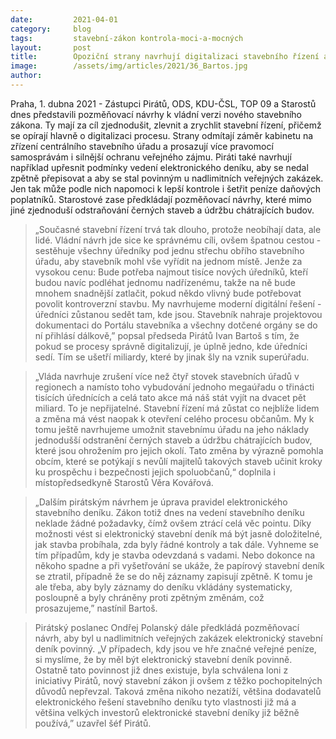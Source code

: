 ```yaml
---
date:         2021-04-01
category:     blog
tags:         stavební-zákon kontrola-moci-a-mocných
layout:       post
title:        Opoziční strany navrhují digitalizaci stavebního řízení a jeho zjednodušení pro občany. Piráti a Starostové prosazují i lepší dohled nad veřejnými zakázkami či snazší odstraňování černých staveb"
image:        /assets/img/articles/2021/36_Bartos.jpg
author:       
---
```




Praha, 1. dubna 2021 - Zástupci Pirátů, ODS, KDU-ČSL, TOP 09 a Starostů dnes představili pozměňovací návrhy k vládní verzi nového stavebního zákona. Ty mají za cíl zjednodušit, zlevnit a zrychlit stavební řízení, přičemž se opírají hlavně o digitalizaci procesu. Strany odmítají záměr kabinetu na zřízení centrálního stavebního úřadu a prosazují více pravomocí samosprávám i silnější ochranu veřejného zájmu. Piráti také navrhují například upřesnit podmínky vedení elektronického deníku, aby se nedal zpětně přepisovat a aby se stal povinným u nadlimitních veřejných zakázek. Jen tak může podle nich napomoci k lepší kontrole i šetřit peníze daňových poplatníků. Starostové zase předkládají pozměňovací návrhy, které mimo jiné zjednoduší odstraňování černých staveb a údržbu chátrajících budov. 

> „Současné stavební řízení trvá tak dlouho, protože neobíhají data, ale lidé. Vládní návrh jde sice ke správnému cíli, ovšem špatnou cestou - sestěhuje všechny úředníky pod jednu střechu obřího stavebního úřadu, aby stavebník mohl vše vyřídit na jednom místě. Jenže za vysokou cenu: Bude potřeba najmout tisíce nových úředníků, kteří  budou navíc podléhat jednomu nadřízenému, takže na ně bude mnohem snadnější zatlačit, pokud někdo vlivný bude potřebovat povolit kontroverzní stavbu. My navrhujeme moderní digitální řešení - úředníci zůstanou sedět tam, kde jsou. Stavebník nahraje projektovou dokumentaci do Portálu stavebníka a všechny dotčené orgány se do ní přihlásí dálkově,” popsal předseda Pirátů Ivan Bartoš s tím, že pokud se procesy správně digitalizují, je úplně jedno, kde úředníci sedí. Tím se ušetří miliardy, které by jinak šly na vznik superúřadu. 

> „Vláda navrhuje zrušení více než čtyř stovek stavebních úřadů v regionech a namísto toho vybudování jednoho megaúřadu o třinácti tisících úřednících a celá tato akce má náš stát vyjít na dvacet pět miliard. To je nepřijatelné. Stavební řízení má zůstat co nejblíže lidem a změna má vést naopak k otevření celého procesu občanům. My k tomu ještě navrhujeme umožnit stavebnímu úřadu na jeho náklady jednodušší odstranění černých staveb a údržbu chátrajících budov, které jsou ohrožením pro jejich okolí. Tato změna by výrazně pomohla obcím, které se potýkají s nevůlí majitelů takových staveb učinit kroky ku prospěchu i bezpečnosti jejich spoluobčanů,“ doplnila i místopředsedkyně Starostů Věra Kovářová.

> „Dalším pirátským návrhem je úprava pravidel elektronického stavebního deníku. Zákon totiž dnes na vedení stavebního deníku neklade žádné požadavky, čímž ovšem ztrácí celá věc pointu. Díky možnosti vést si elektronický stavební deník má být jasně doložitelné, jak stavba probíhala, zda byly řádné kontroly a tak dále. Vyhneme se tím případům, kdy je stavba odevzdaná s vadami. Nebo dokonce na někoho spadne a při vyšetřování se ukáže, že papírový stavební deník se ztratil, případně že se do něj záznamy zapisují zpětně. K tomu je ale třeba, aby byly  záznamy do deníku vkládány systematicky, posloupně a byly chráněny proti zpětným změnám, což prosazujeme,” nastínil Bartoš. 

> Pirátský poslanec Ondřej Polanský dále předkládá pozměňovací návrh, aby byl u nadlimitních veřejných zakázek elektronický stavební deník povinný. „V případech, kdy jsou ve hře značné veřejné peníze, si myslíme, že by měl být elektronický stavební deník povinně. Ostatně tato povinnost již dnes existuje, byla schválena loni z iniciativy Pirátů, nový stavební zákon ji ovšem z těžko pochopitelných důvodů nepřevzal. Taková změna nikoho nezatíží, většina dodavatelů elektronického řešení stavebního deníku tyto vlastnosti již má a většina velkých investorů elektronické stavební deníky již běžně používá,” uzavřel šéf Pirátů.  
